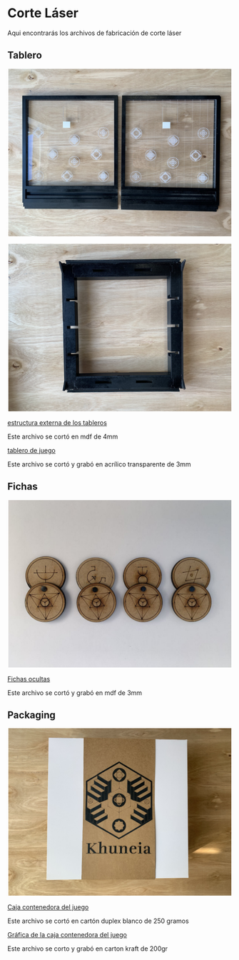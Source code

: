 # Corte Láser

Aqui encontrarás los archivos de fabricación de corte láser


## Tablero

 <div>
<p style = 'text-align:center;'>
<img src="../imagenes/4.jpg" 
width="500px">
</p>
</div>

 <div>
<p style = 'text-align:center;'>
<img src="../imagenes/3.jpg" 
width="500px">
</p>
</div>

[estructura externa de los tableros](tablero-fichas/piezas_de_encaje_tablero.dxf)

Este archivo se cortó en mdf de 4mm


[tablero de juego](tablero-fichas/tablero%20khuneia.ai)

Este archivo se cortó y grabó en acrílico transparente de 3mm



## Fichas

 <div>
<p style = 'text-align:center;'>
<img src="../imagenes/ficha.jpg" 
width="500px">
</p>
</div>

[Fichas ocultas](tablero-fichas/fichas.ai)

Este archivo se cortó y grabó en mdf de 3mm



## Packaging

 <div>
<p style = 'text-align:center;'>
<img src="../imagenes/1.jpg" 
width="500px">
</p>
</div>

[Caja contenedora del juego](packaging/empaque_tablero.dxf)

Este archivo se cortó en cartón duplex blanco de 250 gramos

[Gráfica de la caja contenedora del juego](packaging/diseno-exterior-caja.ai)

Este archivo se corto y grabó en carton kraft de 200gr